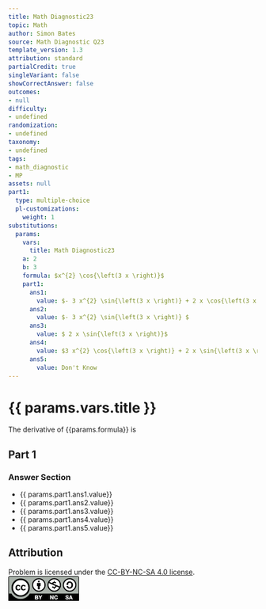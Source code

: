 ```yaml
---
title: Math Diagnostic23
topic: Math
author: Simon Bates
source: Math Diagnostic Q23
template_version: 1.3
attribution: standard
partialCredit: true
singleVariant: false
showCorrectAnswer: false
outcomes:
- null
difficulty:
- undefined
randomization:
- undefined
taxonomy:
- undefined
tags:
- math_diagnostic
- MP
assets: null
part1:
  type: multiple-choice
  pl-customizations:
    weight: 1
substitutions:
  params:
    vars:
      title: Math Diagnostic23
    a: 2
    b: 3
    formula: $x^{2} \cos{\left(3 x \right)}$
    part1:
      ans1:
        value: $- 3 x^{2} \sin{\left(3 x \right)} + 2 x \cos{\left(3 x \right)}$
      ans2:
        value: $- 3 x^{2} \sin{\left(3 x \right)} $
      ans3:
        value: $ 2 x \sin{\left(3 x \right)}$
      ans4:
        value: $3 x^{2} \cos{\left(3 x \right)} + 2 x \sin{\left(3 x \right)}$
      ans5:
        value: Don't Know
---
```

# {{ params.vars.title }}
The derivative of {{params.formula}} is

## Part 1

### Answer Section

- {{ params.part1.ans1.value}}
- {{ params.part1.ans2.value}}
- {{ params.part1.ans3.value}}
- {{ params.part1.ans4.value}}
- {{ params.part1.ans5.value}}

## Attribution

Problem is licensed under the [CC-BY-NC-SA 4.0 license](https://creativecommons.org/licenses/by-nc-sa/4.0/).<br> ![The Creative Commons 4.0 license requiring attribution-BY, non-commercial-NC, and share-alike-SA license.](https://raw.githubusercontent.com/firasm/bits/master/by-nc-sa.png)